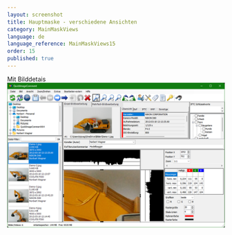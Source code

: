 ```yaml
---
layout: screenshot
title: Hauptmaske - verschiedene Ansichten
category: MainMaskViews
language: de
language_reference: MainMaskViews15
order: 15
published: true
---
```

Mit Bilddetais
<img src="https://raw.githubusercontent.com/QuickImageComment/QuickImageComment/main/UserManual/images/Deutsch-prg/FormQuickImageComment-ImageDetails.png">
